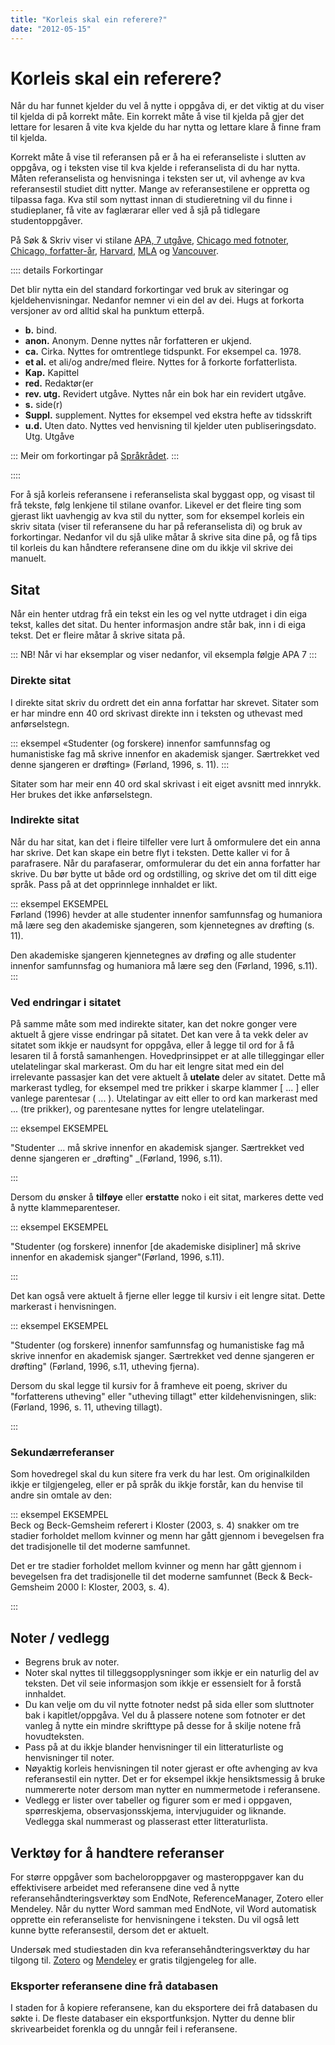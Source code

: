 ```yaml
---
title: "Korleis skal ein referere?"
date: "2012-05-15"
---
```

 # Korleis skal ein referere? 
Når du har funnet kjelder du vel å nytte i oppgåva di, er det viktig at du viser til kjelda di på korrekt måte. Ein korrekt måte å vise til kjelda på gjer det lettare for lesaren å vite kva kjelde du har nytta og lettare klare å finne fram til kjelda. 

Korrekt måte å vise til referansen på er å ha ei referanseliste i slutten av oppgåva, og i teksten vise til kva kjelde i referanselista di du har nytta. Måten referanselista og henvisninga i teksten ser ut, vil avhenge av kva referansestil studiet ditt nytter. Mange av referansestilene er oppretta og tilpassa faga. Kva stil som nyttast innan di studieretning vil du finne i studieplaner, få vite av faglærarar eller ved å sjå på tidlegare studentoppgåver. 

På Søk & Skriv viser vi stilane [APA, 7 utgåve](/referansestiler/apa-7th), [Chicago med fotnoter](/referansestiler/chicago-fotnoter), [Chicago, forfatter-år](/referansestiler/chcago-forfatter-aar), [Harvard](/referansestiler/harvard), [MLA](/referansestiler/mla) og [Vancouver](/referansestiler/vancouver).


:::: details Forkortingar

Det blir nytta ein del standard forkortingar ved bruk av siteringar og kjeldehenvisningar. Nedanfor nemner vi ein del av dei. Hugs at forkorta versjoner av ord alltid skal ha punktum etterpå. 

- **b.** bind. 
- **anon.** Anonym. Denne nyttes når forfatteren er ukjend. 
- **ca.** Cirka. Nyttes for omtrentlege tidspunkt. For eksempel ca. 1978. 
- **et al.** et ali/og andre/med fleire. Nyttes for å forkorte forfatterlista. 
- **Kap.** Kapittel
- **red.** Redaktør(er 
- **rev. utg.** Revidert utgåve. Nyttes når ein bok har ein revidert utgåve.  
- **s.** side(r)  
- **Suppl.** supplement. Nyttes for eksempel ved ekstra hefte av tidsskrift
- **u.d.** Uten dato. Nyttes ved henvisning til kjelder uten publiseringsdato.
  Utg. Utgåve

:::
Meir om forkortingar på [Språkrådet](https://www.sprakradet.no/sprakhjelp/Skriveregler/Forkortinger/).
:::

::::


For å sjå korleis referansene i referanselista skal byggast opp, og visast til frå tekste, følg lenkjene til stilane ovanfor. Likevel er det fleire ting som gjerast likt uavhengig av kva stil du nytter, som for eksempel korleis ein skriv sitata (viser til referansene du har på referanselista di) og bruk av forkortingar. Nedanfor vil du sjå ulike måtar å skrive sita dine på, og få tips til korleis du kan håndtere referansene dine om du ikkje vil skrive dei manuelt. 


## Sitat
Når ein henter utdrag frå ein tekst ein les og vel nytte utdraget i din eiga tekst, kalles det sitat. Du henter informasjon andre står bak, inn i di eiga tekst. Det er fleire måtar å skrive sitata på. 

:::
NB! Når vi har eksemplar og viser nedanfor, vil eksempla følgje APA 7
:::


### Direkte sitat

I direkte sitat skriv du ordrett det ein anna forfattar har skrevet. Sitater som er har mindre enn 40 ord skrivast direkte inn i teksten og uthevast med anførselstegn.

::: eksempel
«Studenter (og forskere) innenfor samfunnsfag og humanistiske fag må skrive innenfor en akademisk sjanger. Særtrekket ved denne sjangeren er drøfting» (Førland, 1996, s. 11).
:::

Sitater som har meir enn 40 ord skal skrivast i eit eiget avsnitt med innrykk. Her brukes det ikke anførselstegn. 


### Indirekte sitat

Når du har sitat, kan det i fleire tilfeller vere lurt å omformulere det ein anna har skrive. Det kan skape ein betre flyt i teksten. Dette kaller vi for å parafrasere. Når du parafaserar,  omformulerar du det ein anna forfatter har skrive. Du bør bytte ut både ord og ordstilling, og skrive det om til ditt eige språk. Pass på at det opprinnlege innhaldet er likt.

::: eksempel EKSEMPEL  
Førland (1996) hevder at alle studenter innenfor samfunnsfag og humaniora må lære seg den akademiske sjangeren, som kjennetegnes av drøfting (s. 11).

Den akademiske sjangeren kjennetegnes av drøfing og alle studenter innenfor samfunnsfag og humaniora må lære seg den (Førland, 1996, s.11).  
:::

### Ved endringar i sitatet 

På samme måte som med indirekte sitater, kan det nokre gonger vere aktuelt å gjere visse endringar på sitatet. Det kan vere å ta vekk deler av sitatet som ikkje er naudsynt for oppgåva, eller å legge til ord for å få lesaren til å forstå samanhengen. Hovedprinsippet er at alle tilleggingar eller utelatelingar skal markerast. Om du har eit lengre sitat med ein del irrelevante passasjer kan det vere aktuelt å **utelate** deler av sitatet. Dette må markerast tydleg, for eksempel med tre prikker i skarpe klammer \[ ... \] eller vanlege parentesar ( ... ). Utelatingar av eitt eller to ord kan markerast med ... (tre prikker), og parentesane nyttes for lengre utelatelingar.

::: eksempel EKSEMPEL  

"Studenter ... må skrive innenfor en akademisk sjanger. Særtrekket ved denne sjangeren er _drøfting" _(Førland, 1996, s.11).

:::

Dersom du ønsker å **tilføye** eller **erstatte** noko i eit sitat, markeres dette ved å nytte klammeparenteser. 

::: eksempel EKSEMPEL

"Studenter (og forskere) innenfor \[de akademiske disipliner\] må skrive innenfor en akademisk sjanger"(Førland, 1996, s.11).

:::

Det kan også vere aktuelt å fjerne eller legge til kursiv i eit lengre sitat. Dette markerast i henvisningen. 

::: eksempel EKSEMPEL

"Studenter (og forskere) innenfor samfunnsfag og humanistiske fag må skrive innenfor en akademisk sjanger. Særtrekket ved denne sjangeren er drøfting" (Førland, 1996, s.11, utheving fjerna). 

Dersom du skal legge til kursiv for å framheve eit poeng, skriver du "forfatterens utheving" eller "utheving tillagt" etter kildehenvisningen, slik: (Førland, 1996, s. 11, utheving tillagt).

:::


### Sekundærreferanser

Som hovedregel skal du kun sitere fra verk du har lest. Om originalkilden ikkje er tilgjengeleg, eller er på språk du ikkje forstår, kan du henvise til andre sin omtale av den:

::: eksempel EKSEMPEL  
Beck og Beck-Gemsheim referert i Kloster (2003, s. 4) snakker om tre stadier forholdet mellom kvinner og menn har gått gjennom i bevegelsen fra det tradisjonelle til det moderne samfunnet.

Det er tre stadier forholdet mellom kvinner og menn har gått gjennom i bevegelsen fra det tradisjonelle til det moderne samfunnet (Beck & Beck-Gemsheim 2000 I: Kloster, 2003, s. 4).


:::

## Noter / vedlegg

- Begrens bruk av noter.
- Noter skal nyttes til tilleggsopplysninger som ikkje er ein naturlig del av teksten. Det vil seie informasjon som ikkje er essensielt for å forstå innhaldet.
- Du kan velje om du vil nytte fotnoter nedst på sida eller som sluttnoter bak i kapitlet/oppgåva. Vel du å plassere notene som fotnoter er det vanleg å nytte ein mindre skrifttype på desse for å skilje notene frå hovudteksten.
- Pass på at du ikkje blander henvisninger til ein litteraturliste og henvisninger til noter.
- Nøyaktig korleis henvisningen til noter gjerast er ofte avhenging av kva referansestil ein nytter. Det er for eksempel ikkje hensiktsmessig å bruke nummererte noter dersom man nytter en nummermetode i referansene.
- Vedlegg er lister over tabeller og figurer som er med i oppgaven, spørreskjema, observasjonsskjema, intervjuguider og liknande. Vedlegga	 skal nummerast og plasserast etter litteraturlista.



## Verktøy for å handtere referanser

For større oppgåver som bacheloroppgaver og masteroppgaver kan du effektivisere arbeidet med referansene dine ved å nytte referansehåndteringsverktøy som EndNote, ReferenceManager, Zotero eller Mendeley. Når du nytter Word samman med EndNote, vil Word automatisk opprette ein referanseliste for henvisningene i teksten. Du vil også lett kunne bytte referansestil, dersom det er aktuelt.

Undersøk med studiestaden din kva referansehåndteringsverktøy du har tilgong til. [Zotero](https://www.zotero.org/) og [Mendeley](https://www.mendeley.com/) er gratis tilgjengeleg for alle.

### Eksporter referansene dine frå databasen

I staden for å kopiere referansene, kan du eksportere dei frå databasen du søkte i. De fleste databaser ein eksportfunksjon. Nytter du denne blir skrivearbeidet forenkla og du unngår feil i referansene.

